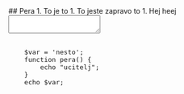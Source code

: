 <link type="text/css" rel="stylesheet" href="/styles/index.css"></link>
<!-- <link type="text/css" rel="stylesheet" href="/styles/highlight.css"></link> -->
<link type="text/css" rel="stylesheet" href="/styles/dracula.css"></link>
## Pera
1. To je to
1. To jeste zapravo to
1. Hej heej 
<textarea>
</textarea>
	<pre>
		<code class="language-php" style="font-size: +13;">
	$var = 'nesto';
	function pera() {
		echo "ucitelj";		
	}
	echo $var;
		</code>
	</pre>

<script type="text/javascript" src="/js/highlight.min.js"></script>
<script type="text/javascript">
	// document.addEventListener('DOMContentLoaded', (event) => {
	//   document.querySelectorAll('pre code').forEach((block) => {
	//     hljs.highlightBlock(block);
	//   });
	// });
</script>
<script>hljs.initHighlightingOnLoad();</script>